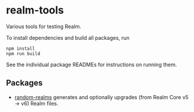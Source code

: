 # realm-tools

Various tools for testing Realm.

To install dependencies and build all packages, run

    npm install
    npm run build

See the individual package READMEs for instructions on running them.

## Packages

- [random-realms](./packages/random-realms) generates and optionally upgrades (from Realm Core v5 → v6) Realm files.
